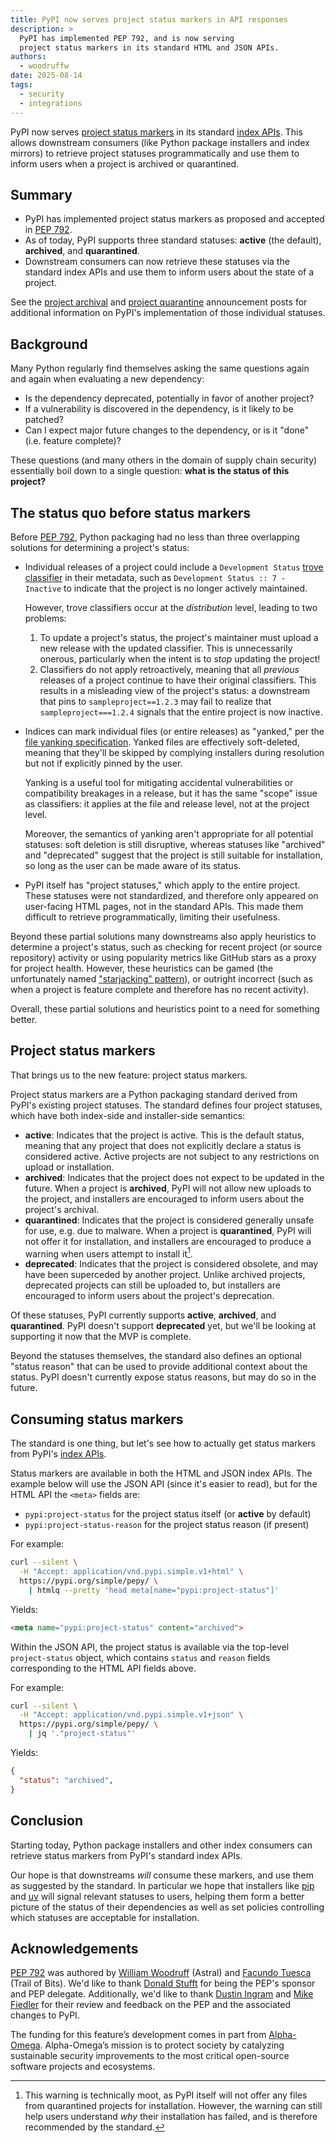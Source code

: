 ```yaml
---
title: PyPI now serves project status markers in API responses
description: >
  PyPI has implemented PEP 792, and is now serving
  project status markers in its standard HTML and JSON APIs.
authors:
  - woodruffw
date: 2025-08-14
tags:
  - security
  - integrations
---
```


PyPI now serves [project status markers] in its standard
[index APIs]. This allows downstream consumers (like Python package installers and
index mirrors) to retrieve project statuses programmatically and use them to
inform users when a project is archived or quarantined.

## Summary

* PyPI has implemented project status markers as proposed and accepted in
  [PEP 792].
* As of today, PyPI supports three standard statuses: **active** (the default),
  **archived**, and **quarantined**.
* Downstream consumers can now retrieve these statuses via the standard index APIs
  and use them to inform users about the state of a project.

See the [project archival] and [project quarantine] announcement posts
for additional information on PyPI's implementation of those individual statuses.

<!-- more -->

## Background

Many Python regularly find themselves asking the same
questions again and again when evaluating a new dependency:

* Is the dependency deprecated, potentially in favor of another project?
* If a vulnerability is discovered in the dependency, is it likely to be
  patched?
* Can I expect major future changes to the dependency, or is it
  "done" (i.e. feature complete)?

These questions (and many others in the domain of supply chain security)
essentially boil down to a single question:
**what is the status of this project?**

## The status quo before status markers

Before [PEP 792], Python packaging had no less than three overlapping
solutions for determining a project's status:

* Individual releases of a project could include a `Development Status`
  [trove classifier] in their metadata, such as
  `Development Status :: 7 - Inactive` to indicate that the project is no
  longer actively maintained.

    However, trove classifiers occur at the _distribution_ level, leading
    to two problems:

    1. To update a project's status, the project's maintainer must upload
       a new release with the updated classifier. This is unnecessarily
       onerous, particularly when the intent is to _stop_ updating the
       project!
    2. Classifiers do not apply retroactively, meaning that all _previous_
       releases of a project continue to have their original
       classifiers. This results in a misleading view of the project's status:
       a downstream that pins to `sampleproject==1.2.3` may fail to realize
       that `sampleproject===1.2.4` signals that the entire project is now
       inactive.

* Indices can mark individual files (or entire releases) as "yanked," per the
  [file yanking specification]. Yanked files are effectively
  soft-deleted, meaning that they'll be skipped by complying installers
  during resolution but not if explicitly pinned by the user.

    Yanking is a useful tool for mitigating accidental vulnerabilities
    or compatibility breakages in a release, but it has the same "scope"
    issue as classifiers: it applies at the file and release level,
    not at the project level.

    Moreover, the semantics of yanking aren't appropriate for all potential
    statuses: soft deletion is still disruptive, whereas statuses like
    "archived" and "deprecated" suggest that the project is still
    suitable for installation, so long as the user can be made aware of
    its status.

* PyPI itself has "project statuses," which apply to the entire project.
  These statuses were not standardized, and therefore only appeared
  on user-facing HTML pages, not in the standard APIs. This made
  them difficult to retrieve programmatically, limiting their usefulness.

Beyond these partial solutions many downstreams also apply heuristics
to determine a project's status, such as checking for recent project
(or source repository) activity or using popularity metrics like
GitHub stars as a proxy for project health. However, these heuristics
can be gamed (the unfortunately named ["starjacking" pattern]), or
outright incorrect (such as when a project is feature complete and
therefore has no recent activity).

Overall, these partial solutions and heuristics point to a need for
something better.

## Project status markers

That brings us to the new feature: project status markers.

Project status markers are a Python packaging standard derived from PyPI's
existing project statuses. The standard defines four project statuses,
which have both index-side and installer-side semantics:

* **active**: Indicates that the project is active. This is the default
  status, meaning that any project that does not explicitly
  declare a status is considered active. Active projects are
  not subject to any restrictions on upload or installation.
* **archived**: Indicates that the project does not expect to be updated
  in the future. When a project is **archived**, PyPI will not allow
  new uploads to the project, and installers are encouraged to
  inform users about the project's archival.
* **quarantined**: Indicates that the project is considered generally
  unsafe for use, e.g. due to malware. When a project is **quarantined**, PyPI
  will not offer it for installation, and installers are encouraged to
  produce a warning when users attempt to install it[^warning].
* **deprecated**: Indicates that the project is considered obsolete,
  and may have been superceded by another project. Unlike archived projects,
  deprecated projects can still be uploaded to, but installers are encouraged
  to inform users about the project's deprecation.

Of these statuses, PyPI currently supports **active**, **archived**, and
**quarantined**. PyPI doesn't support **deprecated** yet, but we'll be looking
at supporting it now that the MVP is complete.

Beyond the statuses themselves, the standard also defines an optional
"status reason" that can be used to provide additional context about the status.
PyPI doesn't currently expose status reasons, but may do so in the future.

## Consuming status markers

The standard is one thing, but let's see how to actually get status
markers from PyPI's [index APIs].

Status markers are available in both the HTML and JSON index APIs.
The example below will use the JSON API (since it's easier to read),
but for the HTML API the `<meta>` fields are:

* `pypi:project-status` for the project status itself (or **active** by default)
* `pypi:project-status-reason` for the project status reason (if present)

For example:

```sh
curl --silent \
  -H "Accept: application/vnd.pypi.simple.v1+html" \
  https://pypi.org/simple/pepy/ \
    | htmlq --pretty 'head meta[name="pypi:project-status"]'
```

Yields:

```html
<meta name="pypi:project-status" content="archived">
```

Within the JSON API, the project status is available via the
top-level `project-status` object, which contains `status` and `reason`
fields corresponding to the HTML API fields above.

For example:

```sh
curl --silent \
  -H "Accept: application/vnd.pypi.simple.v1+json" \
  https://pypi.org/simple/pepy/ \
    | jq '."project-status"'
```

Yields:

```json
{
  "status": "archived",
}
```

## Conclusion

Starting today, Python package installers and other index consumers can
retrieve status markers from PyPI's standard index APIs.

Our hope is that downstreams *will* consume these markers, and use them
as suggested by the standard. In particular we hope that installers like
[pip] and [uv] will signal relevant statuses to users, helping them
form a better picture of the status of their dependencies as well as set
policies controlling which statuses are acceptable for installation.

## Acknowledgements

[PEP 792] was authored by [William Woodruff] (Astral) and
[Facundo Tuesca] (Trail of Bits). We'd like to thank [Donald Stufft] for being
the PEP's sponsor and PEP delegate. Additionally, we'd like to thank
[Dustin Ingram] and [Mike Fiedler] for their review and feedback on the PEP
and the associated changes to PyPI.

The funding for this feature’s development comes in part from
[Alpha-Omega]. Alpha-Omega’s mission is to protect society by catalyzing
sustainable security improvements to the most critical open-source software
projects and ecosystems.

[project status markers]: https://packaging.python.org/en/latest/specifications/project-status-markers/
[index APIs]: https://docs.pypi.org/api/index-api/
[PEP 792]: https://peps.python.org/pep-0792/
[project archival]: 2025-01-30-archival.md
[project quarantine]: 2024-12-30-quarantine.md
[trove classifier]: https://pypi.org/classifiers
[file yanking specification]: https://packaging.python.org/en/latest/specifications/file-yanking/
["starjacking" pattern]: https://capec.mitre.org/data/definitions/693.html
[Alpha-Omega]: https://alpha-omega.dev/
[Facundo Tuesca]: https://github.com/facutuesca
[William Woodruff]: https://github.com/woodruffw
[Donald Stufft]: https://github.com/dstufft
[Dustin Ingram]: https://github.com/di
[Mike Fiedler]: https://github.com/miketheman
[pip]: https://pip.pypa.io/
[uv]: https://docs.astral.sh/uv/

[^warning]: This warning is technically moot, as PyPI itself will not offer
            any files from quarantined projects for installation.
            However, the warning can still help users understand _why_
            their installation has failed, and is therefore recommended
            by the standard.
